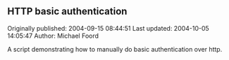 ## HTTP basic authentication

Originally published: 2004-09-15 08:44:51
Last updated: 2004-10-05 14:05:47
Author: Michael Foord

A script demonstrating how to manually do basic authentication over http.